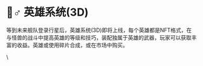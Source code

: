 # 🤹♂ 英雄系统(3D)

等到未来舰队登录行星后，英雄系统(3D)即将上线，每个英雄都是NFT格式，在与怪兽的战斗中提高英雄的等级和技巧，装配独属于英雄的武器，玩家可以获取丰富的收益。英雄或使用碎片合成，或在市场中购买。

\
